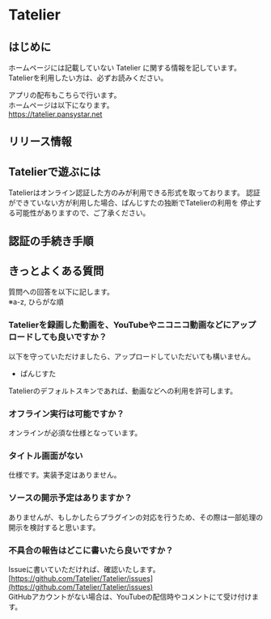 # Tatelier

## はじめに
ホームページには記載していない Tatelier に関する情報を記しています。
Tatelierを利用したい方は、必ずお読みください。

アプリの配布もこちらで行います。  
ホームページは以下になります。  
https://tatelier.pansystar.net

## リリース情報


## Tatelierで遊ぶには
Tatelierはオンライン認証した方のみが利用できる形式を取っております。
認証ができていない方が利用した場合、ぱんじすたの独断でTatelierの利用を
停止する可能性がありますので、ご了承ください。

## 認証の手続き手順



## きっとよくある質問

質問への回答を以下に記します。  
※a-z, ひらがな順

### Tatelierを録画した動画を、YouTubeやニコニコ動画などにアップロードしても良いですか？
以下を守っていただけましたら、アップロードしていただいても構いません。
- ぱんじすた

Tatelierのデフォルトスキンであれば、動画などへの利用を許可します。

### オフライン実行は可能ですか？
オンラインが必須な仕様となっています。

### タイトル画面がない
仕様です。実装予定はありません。

### ソースの開示予定はありますか？
ありませんが、もしかしたらプラグインの対応を行うため、その際は一部処理の開示を検討すると思います。


### 不具合の報告はどこに書いたら良いですか？
Issueに書いていただければ、確認いたします。  
[https://github.com/Tatelier/Tatelier/issues](https://github.com/Tatelier/Tatelier/issues)  
GitHubアカウントがない場合は、YouTubeの配信時やコメントにて受け付けます。  
